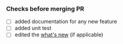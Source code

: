 ### Checks before merging PR
- [ ] added documentation for any new feature
- [ ] added unit test
- [ ] edited the [what's new](../../whatsnew.rst) (if applicable)
